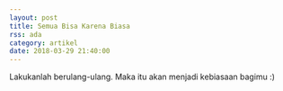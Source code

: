 ```yaml
---
layout: post
title: Semua Bisa Karena Biasa
rss: ada
category: artikel
date: 2018-03-29 21:40:00
---
```


Lakukanlah berulang-ulang. Maka itu akan menjadi kebiasaan bagimu :)